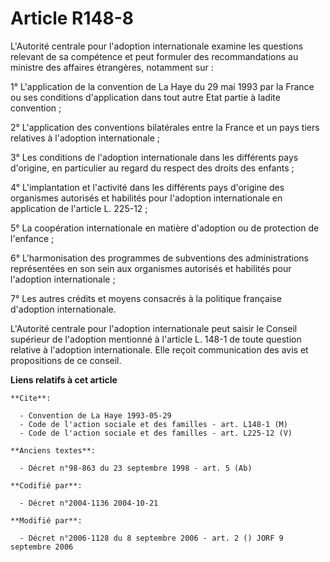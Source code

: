 # Article R148-8

L'Autorité centrale pour l'adoption internationale examine les questions relevant de sa compétence et peut formuler des
recommandations au ministre des affaires étrangères, notamment sur :

1° L'application de la convention de La Haye du 29 mai 1993 par la France ou ses conditions d'application dans tout autre
Etat partie à ladite convention ;

2° L'application des conventions bilatérales entre la France et un pays tiers relatives à l'adoption internationale ;

3° Les conditions de l'adoption internationale dans les différents pays d'origine, en particulier au regard du respect des
droits des enfants ;

4° L'implantation et l'activité dans les différents pays d'origine des organismes autorisés et habilités pour l'adoption
internationale en application de l'article L. 225-12 ;

5° La coopération internationale en matière d'adoption ou de protection de l'enfance ;

6° L'harmonisation des programmes de subventions des administrations représentées en son sein aux organismes autorisés et
habilités pour l'adoption internationale ;

7° Les autres crédits et moyens consacrés à la politique française d'adoption internationale.

L'Autorité centrale pour l'adoption internationale peut saisir le Conseil supérieur de l'adoption mentionné à l'article L.
148-1 de toute question relative à l'adoption internationale. Elle reçoit communication des avis et propositions de ce
conseil.

**Liens relatifs à cet article**

	**Cite**:

	  - Convention de La Haye 1993-05-29
	  - Code de l'action sociale et des familles - art. L148-1 (M)
	  - Code de l'action sociale et des familles - art. L225-12 (V)

	**Anciens textes**:

	  - Décret n°98-863 du 23 septembre 1998 - art. 5 (Ab)

	**Codifié par**:

	  - Décret n°2004-1136 2004-10-21

	**Modifié par**:

	  - Décret n°2006-1128 du 8 septembre 2006 - art. 2 () JORF 9 septembre 2006
